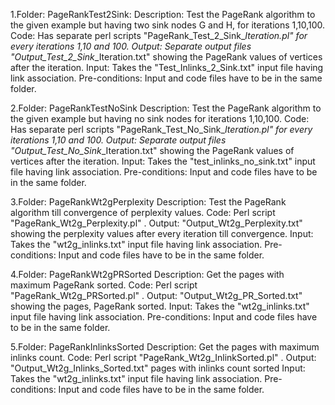 
1.Folder: PageRankTest2Sink: 
Description: 	Test the PageRank algorithm to the given example but having two 
                sink nodes G and H, for iterations 1,10,100.
Code: 			Has separate perl scripts 
                "PageRank_Test_2_Sink_<iteration count>_Iteration.pl" for every 
                iterations 1,10 and 100.
Output: 		Separate output files 
                "Output_Test_2_Sink_<iteration count>_Iteration.txt" showing the 
                PageRank values of vertices after the iteration.
Input: 			Takes the "Test_Inlinks_2_Sink.txt" input file having link 
                association.
Pre-conditions:	Input and code files have to be in the same folder.

2.Folder: PageRankTestNoSink
Description: 	Test the PageRank algorithm to the given example but having no 
                sink nodes for iterations 1,10,100.
Code: 			Has separate perl scripts 
                "PageRank_Test_No_Sink_<iteration count>_Iteration.pl" for every 
                iterations 1,10 and 100.
Output: 		Separate output files 
                "Output_Test_No_Sink_<iteration count>_Iteration.txt" showing 
                the PageRank values of vertices after the iteration.
Input: 			Takes the "test_inlinks_no_sink.txt" input file having link 
                association.
Pre-conditions:	Input and code files have to be in the same folder.

3.Folder: PageRankWt2gPerplexity
Description: 	Test the PageRank algorithm till convergence of perplexity 
                values.
Code: 			Perl script "PageRank_Wt2g_Perplexity.pl" .
Output: 		"Output_Wt2g_Perplexity.txt" showing the perplexity values after 
                every iteration till convergence.
Input: 			Takes the "wt2g_inlinks.txt" input file having link association.
Pre-conditions:	Input and code files have to be in the same folder.

4.Folder: PageRankWt2gPRSorted
Description: 	Get the pages with maximum PageRank sorted.
Code: 			Perl script "PageRank_Wt2g_PRSorted.pl" .
Output: 		"Output_Wt2g_PR_Sorted.txt" showing the pages, PageRank sorted.
Input: 			Takes the "wt2g_inlinks.txt" input file having link association.
Pre-conditions:	Input and code files have to be in the same folder.

5.Folder: PageRankInlinksSorted
Description: 	Get the pages with maximum inlinks count.
Code: 			Perl script "PageRank_Wt2g_InlinkSorted.pl" .
Output: 		"Output_Wt2g_Inlinks_Sorted.txt" pages with inlinks count sorted
Input: 			Takes the "wt2g_inlinks.txt" input file having link association.
Pre-conditions:	Input and code files have to be in the same folder.
